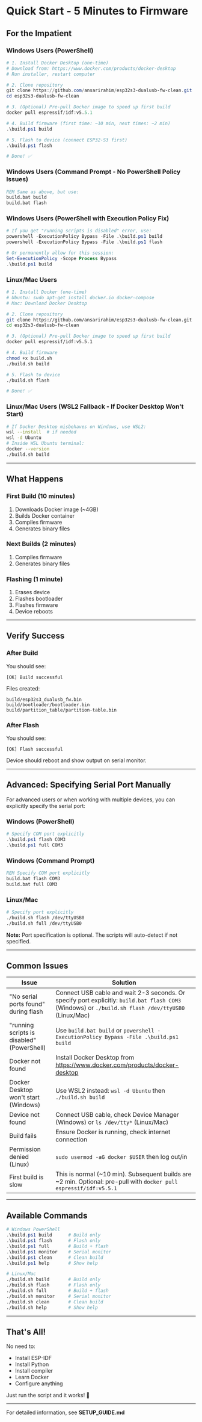 # Quick Start - 5 Minutes to Firmware

## For the Impatient

### Windows Users (PowerShell)
```powershell
# 1. Install Docker Desktop (one-time)
# Download from: https://www.docker.com/products/docker-desktop
# Run installer, restart computer

# 2. Clone repository
git clone https://github.com/ansarirahim/esp32s3-dualusb-fw-clean.git
cd esp32s3-dualusb-fw-clean

# 3. (Optional) Pre-pull Docker image to speed up first build
docker pull espressif/idf:v5.5.1

# 4. Build firmware (first time: ~10 min, next times: ~2 min)
.\build.ps1 build

# 5. Flash to device (connect ESP32-S3 first)
.\build.ps1 flash

# Done! ✅
```

### Windows Users (Command Prompt - No PowerShell Policy Issues)
```cmd
REM Same as above, but use:
build.bat build
build.bat flash
```

### Windows Users (PowerShell with Execution Policy Fix)
```powershell
# If you get "running scripts is disabled" error, use:
powershell -ExecutionPolicy Bypass -File .\build.ps1 build
powershell -ExecutionPolicy Bypass -File .\build.ps1 flash

# Or permanently allow for this session:
Set-ExecutionPolicy -Scope Process Bypass
.\build.ps1 build
```

### Linux/Mac Users
```bash
# 1. Install Docker (one-time)
# Ubuntu: sudo apt-get install docker.io docker-compose
# Mac: Download Docker Desktop

# 2. Clone repository
git clone https://github.com/ansarirahim/esp32s3-dualusb-fw-clean.git
cd esp32s3-dualusb-fw-clean

# 3. (Optional) Pre-pull Docker image to speed up first build
docker pull espressif/idf:v5.5.1

# 4. Build firmware
chmod +x build.sh
./build.sh build

# 5. Flash to device
./build.sh flash

# Done! ✅
```

### Linux/Mac Users (WSL2 Fallback - If Docker Desktop Won't Start)
```bash
# If Docker Desktop misbehaves on Windows, use WSL2:
wsl --install  # if needed
wsl -d Ubuntu
# Inside WSL Ubuntu terminal:
docker --version
./build.sh build
```

---

## What Happens

### First Build (10 minutes)
1. Downloads Docker image (~4GB)
2. Builds Docker container
3. Compiles firmware
4. Generates binary files

### Next Builds (2 minutes)
1. Compiles firmware
2. Generates binary files

### Flashing (1 minute)
1. Erases device
2. Flashes bootloader
3. Flashes firmware
4. Device reboots

---

## Verify Success

### After Build
You should see:
```
[OK] Build successful
```

Files created:
```
build/esp32s3_dualusb_fw.bin
build/bootloader/bootloader.bin
build/partition_table/partition-table.bin
```

### After Flash
You should see:
```
[OK] Flash successful
```

Device should reboot and show output on serial monitor.

---

## Advanced: Specifying Serial Port Manually

For advanced users or when working with multiple devices, you can explicitly specify the serial port:

### Windows (PowerShell)
```powershell
# Specify COM port explicitly
.\build.ps1 flash COM3
.\build.ps1 full COM3
```

### Windows (Command Prompt)
```cmd
REM Specify COM port explicitly
build.bat flash COM3
build.bat full COM3
```

### Linux/Mac
```bash
# Specify port explicitly
./build.sh flash /dev/ttyUSB0
./build.sh full /dev/ttyUSB0
```

**Note:** Port specification is optional. The scripts will auto-detect if not specified.

---

## Common Issues

| Issue | Solution |
|-------|----------|
| "No serial ports found" during flash | Connect USB cable and wait 2-3 seconds. Or specify port explicitly: `build.bat flash COM3` (Windows) or `./build.sh flash /dev/ttyUSB0` (Linux/Mac) |
| "running scripts is disabled" (PowerShell) | Use `build.bat build` or `powershell -ExecutionPolicy Bypass -File .\build.ps1 build` |
| Docker not found | Install Docker Desktop from https://www.docker.com/products/docker-desktop |
| Docker Desktop won't start (Windows) | Use WSL2 instead: `wsl -d Ubuntu` then `./build.sh build` |
| Device not found | Connect USB cable, check Device Manager (Windows) or `ls /dev/tty*` (Linux/Mac) |
| Build fails | Ensure Docker is running, check internet connection |
| Permission denied (Linux) | `sudo usermod -aG docker $USER` then log out/in |
| First build is slow | This is normal (~10 min). Subsequent builds are ~2 min. Optional: pre-pull with `docker pull espressif/idf:v5.5.1` |

---

## Available Commands

```powershell
# Windows PowerShell
.\build.ps1 build      # Build only
.\build.ps1 flash      # Flash only
.\build.ps1 full       # Build + flash
.\build.ps1 monitor    # Serial monitor
.\build.ps1 clean      # Clean build
.\build.ps1 help       # Show help
```

```bash
# Linux/Mac
./build.sh build       # Build only
./build.sh flash       # Flash only
./build.sh full        # Build + flash
./build.sh monitor     # Serial monitor
./build.sh clean       # Clean build
./build.sh help        # Show help
```

---

## That's All!

No need to:
- Install ESP-IDF
- Install Python
- Install compiler
- Learn Docker
- Configure anything

Just run the script and it works! 🚀

---

For detailed information, see **SETUP_GUIDE.md**

